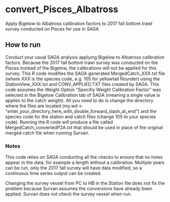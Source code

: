 # convert_Pisces_Albatross
Apply Bigelow to Albatross calibration factors to 2017 fall bottom trawl survey conducted on Pisces for use in SAGA

## How to run
Conduct your usual SAGA analysis applying Bigelow to Albatross calibration factors. Because the 2017 fall bottom trawl survey was conducted on the Pisces instead of the Bigelow, the calibrations will not be applied for this survey. This R code modifies the SAGA generated MergedCatch_XXX.txt file (where XXX is the species code, e.g. 105 for yellowtail flounder) using the StationView_XXX.txt and CONV_APPLIED.TXT files created by SAGA. This code assumes the Weight Option "Specifiy Weight Calibration Factor" was selected in the Bigelow Calibration tab of SAGA (meaning a single value is applies to the catch weight). All you need to do is change the directory where the files are located (my.wd <- "enter_your_directory_here_with_double_forward_slash_at_end") and the species code for the station and catch files (change 105 to your species code). Running the R code will produce a file called MergedCatch_convertedP2A.txt that should be used in place of the original merged catch file when running Survan.

### Notes
This code relies on SAGA conducting all the checks to ensure that no holes appear in the data, for example a length without a calibration. Multiple years can be run, only the 2017 fall survey will have data modified, so a continuous time series output can be created. 

Changing the survey vessel from PC to HB in the Station file does not fix the problem because Survan assumes the conversions have already been applied. Survan does not check the survey vessel when run. 
